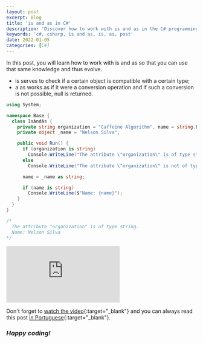 ```yaml
---
layout: post
excerpt: Blog
title: 'is and as in C#'
description: 'Discover how to work with is and as in the C# programming language. Get answers to your questions with the theory and examples presented.'
keywords: 'c#, csharp, is and as, is, as, post'
date: 2022-01-05
categories: [C#]
---
```


In this post, you will learn how to work with is and as so that you can use that same knowledge and thus evolve.

- is serves to check if a certain object is compatible with a certain type;
- a as works as if it were a conversion operation and if such a conversion is not possible, null is returned.

```csharp
using System;

namespace Base {
  class IsAndAs {
    private string organization = "Caffeine Algorithm", name = string.Empty;
    private object _name = "Nelson Silva";

    public void Run() {
      if (organization is string)
        Console.WriteLine("The attribute \"organization\" is of type string.");
      else
        Console.WriteLine("The attribute \"organization\" is not of type string.");

      name = _name as string;

      if (name is string)
        Console.WriteLine($"Name: {name}");
    }
  }
}

/*
  The attribute "organization" is of type string.
  Name: Nelson Silva
*/
```

<div class="video-container">
  <iframe src="https://www.youtube.com/embed/2kgNJVpXB40" frameborder="0" allowfullscreen></iframe>
</div>

Don't forget to [watch the video](https://youtu.be/2kgNJVpXB40){:target="\_blank"} and you can always read this post [in Portuguese](https://caffeinealgorithm.com/blog/20220105/is-e-as-em-csharp/){:target="\_blank"}.

### _Happy coding!_
